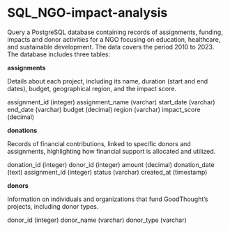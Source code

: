 # SQL_NGO-impact-analysis

Query a PostgreSQL database containing records of assignments, funding, impacts and donor activities for a NGO focusing on education, healthcare, and sustainable development. The data covers the period 2010 to 2023. The database includes three tables: 

**assignments**

Details about each project, including its name, duration (start and end dates), budget, geographical region, and the impact score.

assignment_id (integer)
assignment_name (varchar)
start_date (varchar)
end_date (varchar)
budget (decimal)
region (varchar)
impact_score (decimal)

**donations**

Records of financial contributions, linked to specific donors and assignments, highlighting how financial support is allocated and utilized.

donation_id (integer)
donor_id (integer)
amount (decimal)
donation_date (text)
assignment_id (integer)
status (varchar)
created_at (timestamp)

**donors**

Information on individuals and organizations that fund GoodThought’s projects, including donor types.

donor_id (integer)
donor_name (varchar)
donor_type (varchar)
